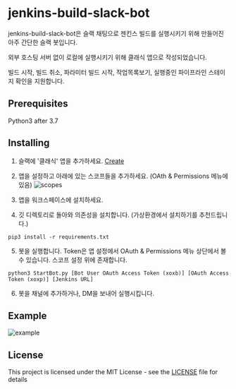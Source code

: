 # jenkins-build-slack-bot

jenkins-build-slack-bot은 슬랙 채팅으로 젠킨스 빌드를 실행시키기 위해 만들어진 아주 간단한 슬랙 봇입니다.

외부 호스팅 서버 없이 로컬에 실행시키기 위해 클래식 앱으로 작성되었습니다.

빌드 시작, 빌드 취소, 파라미터 빌드 시작, 작업목록보기, 실행중인 파이프라인 스테이지 확인을 지원합니다.

## Prerequisites
Python3 after 3.7


## Installing

1. 슬랙에 '클래식' 앱을 추가하세요. [Create](https://api.slack.com/apps?new_classic_app=1)

2. 앱을 설정하고 아래에 있는 스코프들을 추가하세요. (OAth & Permissions 메뉴에 있음)
![scopes](https://user-images.githubusercontent.com/21076531/75315951-7097ca00-58a7-11ea-94d5-8070cf06257e.png)

3. 앱을 워크스페이스에 설치하세요.

4. 깃 디렉토리로 돌아와 의존성을 설치합니다. (가상환경에서 설치하기를 추천드립니다.)
```
pip3 install -r requirements.txt
```
5. 봇을 실행합니다.  Token은 앱 설정에서 OAuth & Permissions 메뉴 상단에서 볼 수 있습니다. 스코프 설정 위에 존재합니다. 
```
python3 StartBot.py [Bot User OAuth Access Token (xoxb)] [OAuth Access Token (xoxp)] [Jenkins URL]
```
6. 봇을 채널에 추가하거나, DM을 보내어 실행시킵니다.

## Example
![example](https://user-images.githubusercontent.com/21076531/75316986-2e23bc80-58aa-11ea-899f-b72e22f3058c.png)

## License

This project is licensed under the MIT License - see the [LICENSE](LICENSE) file for details
